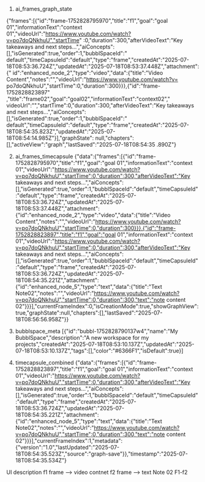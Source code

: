 1. ai_frames_graph_state

{"frames":[{"id":"frame-1752828795970","title":"f1","goal":"goal
01","informationText":"context
01","videoUrl":"https://www.youtube.com/watch?v=po7doQNkhuU","startTime"
:0,"duration":300,"afterVideoText":"Key takeaways and next
steps...","aiConcepts":[],"isGenerated":true,"order":1,"bubblSpaceId":"
default","timeCapsuleId":"default","type":"frame","createdAt":"2025-07-
18T08:53:36.724Z","updatedAt":"2025-07-18T08:53:37.448Z","attachment":{"
id":"enhanced_node_2","type":"video","data":{"title":"Video
Content","notes":"","videoUrl":"https://www.youtube.com/watch?v=
po7doQNkhuU","startTime":0,"duration":300}}},{"id":"frame-1752828823897"
,"title":"frame02","goal":"goal02","informationText":"context02","
videoUrl":"","startTime":0,"duration":300,"afterVideoText":"Key
takeaways and next
steps...","aiConcepts":[],"isGenerated":true,"order":1,"bubblSpaceId":"
default","timeCapsuleId":"default","type":"frame","createdAt":"2025-07-
18T08:54:35.823Z","updatedAt":"2025-07-18T08:54:14.985Z"}],"graphState":
null,"chapters":[],"activeView":"graph","lastSaved":"2025-07-18T08:54:35
.890Z"}


2. ai_frames_timecapsule
{"data":{"frames":[{"id":"frame-1752828795970","title":"f1","goal":"goal 01","informationText":"context 01","videoUrl":"https://www.youtube.com/watch?v=po7doQNkhuU","startTime":0,"duration":300,"afterVideoText":"Key takeaways and next steps...","aiConcepts":[],"isGenerated":true,"order":1,"bubblSpaceId":"default","timeCapsuleId":"default","type":"frame","createdAt":"2025-07-18T08:53:36.724Z","updatedAt":"2025-07-18T08:53:37.448Z","attachment":{"id":"enhanced_node_2","type":"video","data":{"title":"Video Content","notes":"","videoUrl":"https://www.youtube.com/watch?v=po7doQNkhuU","startTime":0,"duration":300}}},{"id":"frame-1752828823897","title":"f1","goal":"goal 01","informationText":"context 01","videoUrl":"https://www.youtube.com/watch?v=po7doQNkhuU","startTime":0,"duration":300,"afterVideoText":"Key takeaways and next steps...","aiConcepts":[],"isGenerated":true,"order":1,"bubblSpaceId":"default","timeCapsuleId":"default","type":"frame","createdAt":"2025-07-18T08:53:36.724Z","updatedAt":"2025-07-18T08:54:35.221Z","attachment":{"id":"enhanced_node_5","type":"text","data":{"title":"Text Note02","notes":"","videoUrl":"https://www.youtube.com/watch?v=po7doQNkhuU","startTime":0,"duration":300,"text":"note content 02"}}}],"currentFrameIndex":0,"isCreationMode":true,"showGraphView":true,"graphState":null,"chapters":[],"lastSaved":"2025-07-18T08:56:56.958Z"}}

3. bubblspace_meta
[{"id":"bubbl-1752828790137w4","name":"My BubblSpace","description":"A new workspace for my projects","createdAt":"2025-07-18T08:53:10.137Z","updatedAt":"2025-07-18T08:53:10.137Z","tags":[],"color":"#6366F1","isDefault":true}]

4. timecapsule_combined
{"data":{"frames":[{"id":"frame-1752828823897","title":"f1","goal":"goal 01","informationText":"context 01","videoUrl":"https://www.youtube.com/watch?v=po7doQNkhuU","startTime":0,"duration":300,"afterVideoText":"Key takeaways and next steps...","aiConcepts":[],"isGenerated":true,"order":1,"bubblSpaceId":"default","timeCapsuleId":"default","type":"frame","createdAt":"2025-07-18T08:53:36.724Z","updatedAt":"2025-07-18T08:54:35.221Z","attachment":{"id":"enhanced_node_5","type":"text","data":{"title":"Text Note02","notes":"","videoUrl":"https://www.youtube.com/watch?v=po7doQNkhuU","startTime":0,"duration":300,"text":"note content 02"}}}],"currentFrameIndex":1,"metadata":{"version":"1.0","lastUpdated":"2025-07-18T08:54:35.523Z","source":"graph-save"}},"timestamp":"2025-07-18T08:54:35.534Z"}


UI description 
f1 frame --> video contnet
f2 frame --> text Note 02
F1-f2